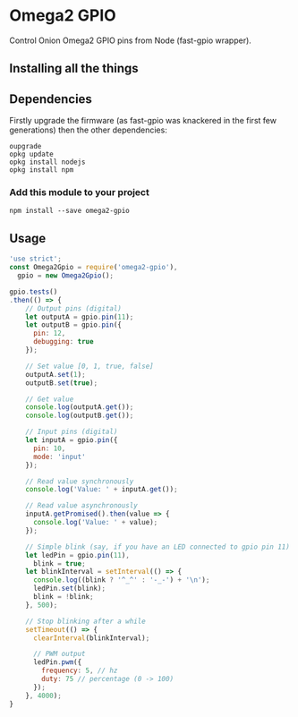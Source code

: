 # Omega2 GPIO
Control Onion Omega2 GPIO pins from Node (fast-gpio wrapper).

## Installing all the things
## Dependencies
Firstly upgrade the firmware (as fast-gpio was knackered in the first few generations) then the other dependencies:

    oupgrade
    opkg update
    opkg install nodejs
    opkg install npm

### Add this module to your project
    npm install --save omega2-gpio

## Usage
```javascript
'use strict';
const Omega2Gpio = require('omega2-gpio'),
  gpio = new Omega2Gpio();

gpio.tests()
.then(() => {
    // Output pins (digital)
    let outputA = gpio.pin(11);
    let outputB = gpio.pin({
      pin: 12,
      debugging: true
    });

    // Set value [0, 1, true, false]
    outputA.set(1);
    outputB.set(true);

    // Get value
    console.log(outputA.get());
    console.log(outputB.get());

    // Input pins (digital)
    let inputA = gpio.pin({
      pin: 10,
      mode: 'input'
    });

    // Read value synchronously
    console.log('Value: ' + inputA.get());

    // Read value asynchronously
    inputA.getPromised().then(value => {
      console.log('Value: ' + value);
    });

    // Simple blink (say, if you have an LED connected to gpio pin 11)
    let ledPin = gpio.pin(11),
      blink = true;
    let blinkInterval = setInterval(() => {
      console.log((blink ? '^_^' : '-_-') + '\n');
      ledPin.set(blink);
      blink = !blink;
    }, 500);

    // Stop blinking after a while
    setTimeout(() => {
      clearInterval(blinkInterval);

      // PWM output
      ledPin.pwm({
        frequency: 5, // hz
        duty: 75 // percentage (0 -> 100)
      });
    }, 4000);
}
```
